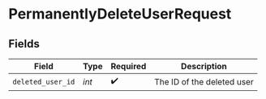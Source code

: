 # PermanentlyDeleteUserRequest


## Fields

| Field                      | Type                       | Required                   | Description                |
| -------------------------- | -------------------------- | -------------------------- | -------------------------- |
| `deleted_user_id`          | *int*                      | :heavy_check_mark:         | The ID of the deleted user |